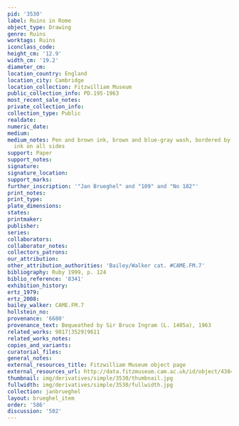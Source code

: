 ```yaml
---
pid: '3530'
label: Ruins in Rome
object_type: Drawing
genre: Ruins
worktags: Ruins
iconclass_code:
height_cm: '12.9'
width_cm: '19.2'
diameter_cm:
location_country: England
location_city: Cambridge
location_collection: Fitzwilliam Museum
public_collection_info: PD.195-1963
most_recent_sale_notes:
private_collection_info:
collection_type: Public
realdate:
numeric_date:
medium:
medium_notes: Pen and brown ink, brown and blue-gray wash, bordered by a line of brown
  ink on all sides
support: Paper
support_notes:
signature:
signature_location:
support_marks:
further_inscription: '"Jan Brueghel" and "109" and "No 182"'
print_notes:
print_type:
plate_dimensions:
states:
printmaker:
publisher:
series:
collaborators:
collaborator_notes:
collectors_patrons:
our_attribution:
other_attribution_authorities: 'Bailey/Walker cat. #CAME.FM.7'
bibliography: Ruby 1999, p. 124
biblio_reference: '8341'
exhibition_history:
ertz_1979:
ertz_2008:
bailey_walker: CAME.FM.7
hollstein_no:
provenance: '6680'
provenance_text: Bequeathed by Sir Bruce Ingram (L. 1405a), 1963
related_works: 9817|3529|9611
related_works_notes:
copies_and_variants:
curatorial_files:
general_notes:
external_resources_title: Fitzwilliam Museum object page
external_resources_url: http://data.fitzmuseum.cam.ac.uk/id/object/4384
thumbnail: img/derivatives/simple/3530/thumbnail.jpg
fullwidth: img/derivatives/simple/3530/fullwidth.jpg
collection: janbrueghel
layout: brueghel_item
order: '586'
discussion: '502'
---
```


